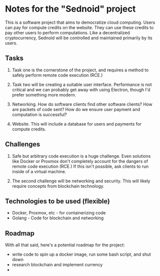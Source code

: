 # Notes for the "Sednoid" project

This is a software project that aims to democratize cloud computing. Users can pay for compute credits on the website. They can use these credits to pay other users to perform computations. Like a decentralized cryptocurrency, Sednoid will be controlled and maintained primarily by its users.

## Tasks

1. Task one is the cornerstone of the project, and requires a method to safely perform remote code execution (RCE.)

2. Task two will be creating a suitable user interface. Performance is not critical and we can probably get away with using Electron, though I'd prefer something more modern.

3. Networking. How do software clients find other software clients? How are packets of code sent? How do we ensure user payment and computation is successful?

4. Website. This will include a database for users and payments for compute credits.

## Challenges

1. Safe but arbitrary code execution is a huge challenge. Even solutions like Docker or Proxmox don't completely account for the dangers of remote code execution (RCE.) If this isn't possible, ask clients to run inside of a virtual machine.

2. The second challenge will be networking and security. This will likely require concepts from blockchain technology.

## Technologies to be used (flexible)

* Docker, Proxmox, etc - for containerizing code
* Golang - Code for blockchain and networking

## Roadmap

With all that said, here's a potential roadmap for the project:

* write code to spin up a docker image, run some bash script, and shut down
* research blockchain and implement currency
* 